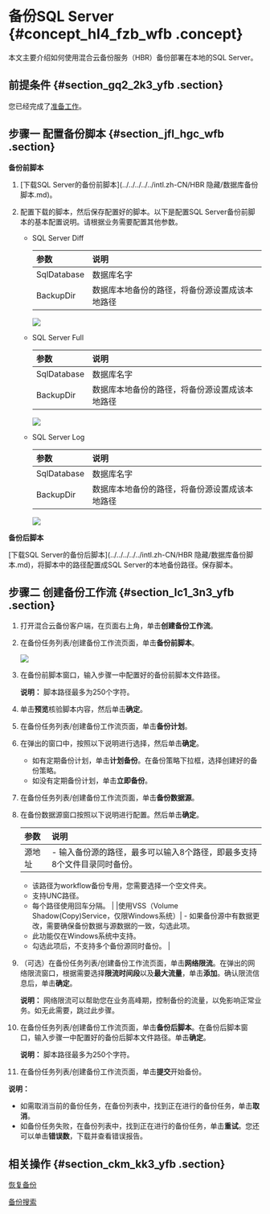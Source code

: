 # 备份SQL Server {#concept_hl4_fzb_wfb .concept}

本文主要介绍如何使用混合云备份服务（HBR）备份部署在本地的SQL Server。

## 前提条件 {#section_gq2_2k3_yfb .section}

您已经完成了[准备工作](intl.zh-CN/本地备份教程/基于workflow的备份/准备工作.md)。

## 步骤一 配置备份脚本 {#section_jfl_hgc_wfb .section}

**备份前脚本**

1.  [下载SQL Server的备份前脚本](../../../../../intl.zh-CN/HBR 隐藏/数据库备份脚本.md)。

2.  配置下载的脚本，然后保存配置好的脚本。以下是配置SQL Server备份前脚本的基本配置说明。请根据业务需要配置其他参数。

    -   SQL Server Diff

        |参数|说明|
        |:-|:-|
        |SqlDatabase|数据库名字|
        |BackupDir|数据库本地备份的路径，将备份源设置成该本地路径|

        ![](http://static-aliyun-doc.oss-cn-hangzhou.aliyuncs.com/assets/img/64700/155263562032649_zh-CN.png)

    -   SQL Server Full

        |参数|说明|
        |:-|:-|
        |SqlDatabase|数据库名字|
        |BackupDir|数据库本地备份的路径，将备份源设置成该本地路径|

        ![](http://static-aliyun-doc.oss-cn-hangzhou.aliyuncs.com/assets/img/64700/155263562032651_zh-CN.png)

    -   SQL Server Log

        |参数|说明|
        |:-|:-|
        |SqlDatabase|数据库名字|
        |BackupDir|数据库本地备份的路径，将备份源设置成该本地路径|

        ![](http://static-aliyun-doc.oss-cn-hangzhou.aliyuncs.com/assets/img/64700/155263562032655_zh-CN.png)


**备份后脚本**

[下载SQL Server的备份后脚本](../../../../../intl.zh-CN/HBR 隐藏/数据库备份脚本.md)，将脚本中的路径配置成SQL Server的本地备份路径。保存脚本。

## 步骤二 创建备份工作流 {#section_lc1_3n3_yfb .section}

1.  打开混合云备份客户端，在页面右上角，单击**创建备份工作流**。

2.  在备份任务列表/创建备份工作流页面，单击**备份前脚本**。

    ![](http://static-aliyun-doc.oss-cn-hangzhou.aliyuncs.com/assets/img/64539/155263562032506_zh-CN.png)

3.  在备份前脚本窗口，输入步骤一中配置好的备份前脚本文件路径。

    **说明：** 脚本路径最多为250个字符。

4.  单击**预览**核验脚本内容，然后单击**确定**。

5.  在备份任务列表/创建备份工作流页面，单击**备份计划**。

6.  在弹出的窗口中，按照以下说明进行选择，然后单击**确定**。

    -   如有定期备份计划，单击**计划备份**。在备份策略下拉框，选择创建好的备份策略。
    -   如没有定期备份计划，单击**立即备份**。
7.  在备份任务列表/创建备份工作流页面，单击**备份数据源**。

8.  在备份数据源窗口按照以下说明进行配置。然后单击**确定**。

    |参数|说明|
    |:-|:-|
    |源地址|     -   输入备份源的路径，最多可以输入8个路径，即最多支持8个文件目录同时备份。
    -   该路径为workflow备份专用，您需要选择一个空文件夹。
    -   支持UNC路径。
    -   每个路径使用回车分隔。
 |
    |使用VSS（Volume Shadow\(Copy\)Service，仅限Windows系统）|     -   如果备份源中有数据更改，需要确保备份数据与源数据的一致，勾选此项。
    -   此功能仅在Windows系统中支持。
    -   勾选此项后，不支持多个备份源同时备份。
 |

9.  （可选）在备份任务列表/创建备份工作流页面，单击**网络限流**。在弹出的网络限流窗口，根据需要选择**限流时间段**以及**最大流量**，单击**添加**。确认限流信息后，单击**确定**。

    **说明：** 网络限流可以帮助您在业务高峰期，控制备份的流量，以免影响正常业务。如无此需要，跳过此步骤。

10. 在备份任务列表/创建备份工作流页面，单击**备份后脚本**。在备份后脚本窗口，输入步骤一中配置好的备份后脚本文件路径。单击**确定**。

    **说明：** 脚本路径最多为250个字符。

11. 在备份任务列表/创建备份工作流页面，单击**提交**开始备份。


**说明：** 

-   如需取消当前的备份任务，在备份列表中，找到正在进行的备份任务，单击**取消**。
-   如备份任务失败，在备份列表中，找到正在进行的备份任务，单击**重试**。您还可以单击**错误数**，下载并查看错误报告。

## 相关操作 {#section_ckm_kk3_yfb .section}

[恢复备份](intl.zh-CN/本地备份教程/基于workflow的备份/恢复备份.md)

[备份搜索](intl.zh-CN/本地备份教程/基于workflow的备份/备份搜索.md)

